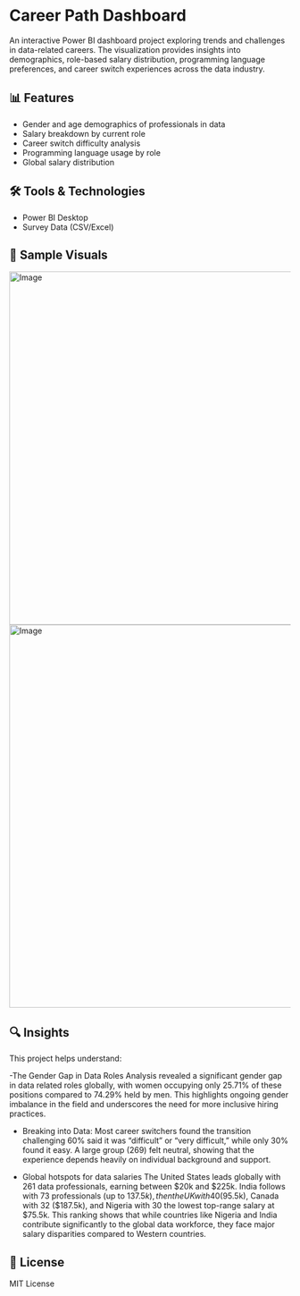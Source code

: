 # Career Path Dashboard

An interactive Power BI dashboard project exploring trends and challenges in data-related careers. The visualization provides insights into demographics, role-based salary distribution, programming language preferences, and career switch experiences across the data industry.

## 📊 Features
- Gender and age demographics of professionals in data
- Salary breakdown by current role
- Career switch difficulty analysis
- Programming language usage by role
- Global salary distribution

## 🛠 Tools & Technologies
- Power BI Desktop
- Survey Data (CSV/Excel)


## 📸 Sample Visuals
<img width="632" alt="Image" src="https://github.com/user-attachments/assets/4cfaee05-3e79-434c-bc51-83e601b1cb5d" />
<img width="685" alt="Image" src="https://github.com/user-attachments/assets/420b4366-2f63-49c2-a37a-ecfa30b23d27" />

## 🔍 Insights
This project helps understand:

-The Gender Gap in Data Roles
  Analysis revealed a significant gender gap in data related roles globally,
  with women occupying only 25.71% of these positions compared to 74.29% held
  by men. This highlights ongoing gender imbalance in the field and underscores
  the need for more inclusive hiring practices.
  
- Breaking into Data:
  Most career switchers found the transition challenging 
  60% said it was “difficult” or “very difficult,” while only 30% found it easy.
  A large group (269) felt neutral, showing that the experience depends heavily
  on individual background and support.
  
- Global hotspots for data salaries
  The United States leads globally with 261 data professionals, earning between $20k and $225k. India follows with 73 professionals (up to $137.5k),
  then the UK with 40 ($95.5k), Canada with 32 ($187.5k), and Nigeria with 30  the lowest top-range salary at $75.5k. This ranking shows that while   countries like Nigeria and India contribute significantly to the global data workforce, they face major salary disparities compared to Western countries.

## 📜 License
MIT License



